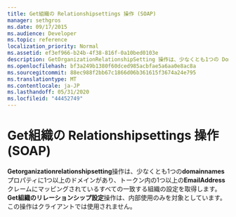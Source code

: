 ```yaml
---
title: Get組織の Relationshipsettings 操作 (SOAP)
manager: sethgros
ms.date: 09/17/2015
ms.audience: Developer
ms.topic: reference
localization_priority: Normal
ms.assetid: ef3ef966-b24b-4f38-816f-0a10bed0103e
description: GetOrganizationRelationshipSetting 操作は、少なくとも1つの DomainNames プロパティに1つ以上のドメインがあり、トークン内の1つ以上の EmailAddress クレームにマッピングされているすべての一致する組織の設定を取得します。 Get組織のリレーションシップ設定操作は、内部使用のみを対象としています。 この操作はクライアントでは使用されません。
ms.openlocfilehash: bf3a249b1380f60dced985acbfae5a6aa0e8ac8a
ms.sourcegitcommit: 88ec988f2bb67c1866d06b361615f3674a24e795
ms.translationtype: MT
ms.contentlocale: ja-JP
ms.lasthandoff: 05/31/2020
ms.locfileid: "44452749"
---
```

# <a name="getorganizationrelationshipsettings-operation-soap"></a>Get組織の Relationshipsettings 操作 (SOAP)

**Getorganizationrelationshipsetting**操作は、少なくとも1つの**domainnames**プロパティに1つ以上のドメインがあり、トークン内の1つ以上の**EmailAddress**クレームにマッピングされているすべての一致する組織の設定を取得します。 **Get組織のリレーションシップ設定**操作は、内部使用のみを対象としています。 この操作はクライアントでは使用されません。 
  

